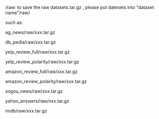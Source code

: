 /raw: to save the raw datasets.tar.gz  , please put datesets into "dataset name"/raw/

such as:

ag_news/raw/xxx.tar.gz

db_pedia/raw/xxx.tar.gz

yelp_review_full/raw/xxx.tar.gz

yelp_review_polarity/raw/xxx.tar.gz

amazon_review_full/raw/xxx.tar.gz

amazon_review_polarity/raw/xxx.tar.gz

sogou_news/raw/xxx.tar.gz

yahoo_answers/raw/xxx.tar.gz

imdb/raw/xxx.tar.gz
